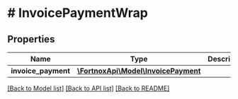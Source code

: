# # InvoicePaymentWrap

## Properties

Name | Type | Description | Notes
------------ | ------------- | ------------- | -------------
**invoice_payment** | [**\FortnoxApi\Model\InvoicePayment**](InvoicePayment.md) |  | [optional]

[[Back to Model list]](../../README.md#models) [[Back to API list]](../../README.md#endpoints) [[Back to README]](../../README.md)
